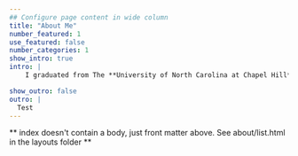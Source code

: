 ```yaml
---
## Configure page content in wide column
title: "About Me"
number_featured: 1
use_featured: false 
number_categories: 1 
show_intro: true
intro: |
    I graduated from The **University of North Carolina at Chapel Hill** with my doctorate in cognitive psychology back in 2021. There, I worked with [Jennifer Arnold](https://jenniferarnold.web.unc.edu/) on researching the cognitive mechanisms underlying how people deal with ambiguous language, like pronouns.<br><br>After graduation, I became a researcher at the **University of Colorado Boulder** with the Institute of Cognitive Science. I worked with [Albert     Kim](https://www.colorado.edu/lab/kimlab/al-kim) and [Jared Novick](https://hesp.umd.edu/facultyprofile/novick/jared) on        projects involving  electroencephalography (EEG) and eye-tracking to extract measures related to executive   function and language processing.<br><br>In my downtime, I am a functional ceramicist, specializing in wheel-thrown pottery. See my [ceramics portfolio](https://vlanglois.com/pottery/) for an online gallery of my work.

show_outro: false
outro: |
  Test
---
```


** index doesn't contain a body, just front matter above.
See about/list.html in the layouts folder **